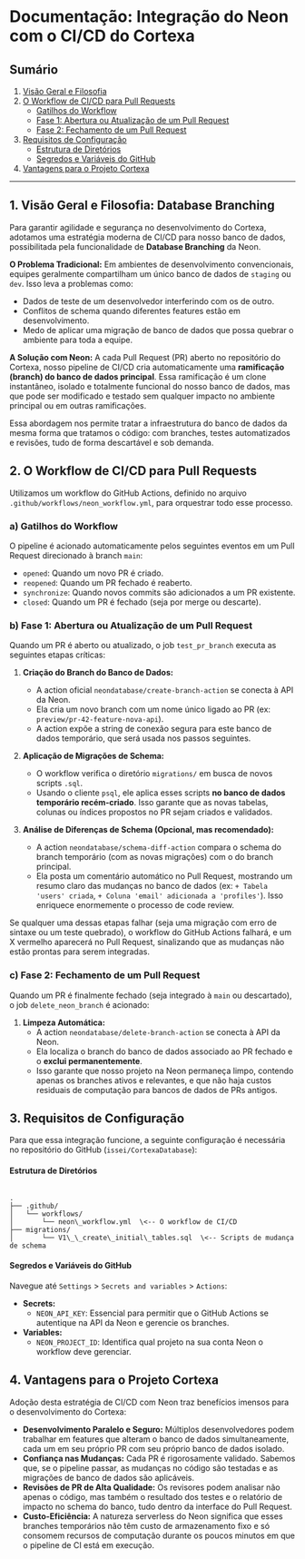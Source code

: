 # Documentação: Integração do Neon com o CI/CD do Cortexa

## Sumário

1.  [Visão Geral e Filosofia](#1-visão-geral-e-filosofia-database-branching)
2.  [O Workflow de CI/CD para Pull Requests](#2-o-workflow-de-cicd-para-pull-requests)
    * [Gatilhos do Workflow](#a-gatilhos-do-workflow)
    * [Fase 1: Abertura ou Atualização de um Pull Request](#b-fase-1-abertura-ou-atualização-de-um-pull-request)
    * [Fase 2: Fechamento de um Pull Request](#c-fase-2-fechamento-de-um-pull-request)
3.  [Requisitos de Configuração](#3-requisitos-de-configuração)
    * [Estrutura de Diretórios](#estrutura-de-diretórios)
    * [Segredos e Variáveis do GitHub](#segredos-e-variáveis-do-github)
4.  [Vantagens para o Projeto Cortexa](#4-vantagens-para-o-projeto-cortexa)

---

## 1. Visão Geral e Filosofia: Database Branching

Para garantir agilidade e segurança no desenvolvimento do Cortexa, adotamos uma estratégia moderna de CI/CD para nosso banco de dados, possibilitada pela funcionalidade de **Database Branching** da Neon.

**O Problema Tradicional:** Em ambientes de desenvolvimento convencionais, equipes geralmente compartilham um único banco de dados de `staging` ou `dev`. Isso leva a problemas como:
* Dados de teste de um desenvolvedor interferindo com os de outro.
* Conflitos de schema quando diferentes features estão em desenvolvimento.
* Medo de aplicar uma migração de banco de dados que possa quebrar o ambiente para toda a equipe.

**A Solução com Neon:** A cada Pull Request (PR) aberto no repositório do Cortexa, nosso pipeline de CI/CD cria automaticamente uma **ramificação (branch) do banco de dados principal**. Essa ramificação é um clone instantâneo, isolado e totalmente funcional do nosso banco de dados, mas que pode ser modificado e testado sem qualquer impacto no ambiente principal ou em outras ramificações.

Essa abordagem nos permite tratar a infraestrutura do banco de dados da mesma forma que tratamos o código: com branches, testes automatizados e revisões, tudo de forma descartável e sob demanda.

## 2. O Workflow de CI/CD para Pull Requests

Utilizamos um workflow do GitHub Actions, definido no arquivo `.github/workflows/neon_workflow.yml`, para orquestrar todo esse processo.

### a) Gatilhos do Workflow

O pipeline é acionado automaticamente pelos seguintes eventos em um Pull Request direcionado à branch `main`:
* `opened`: Quando um novo PR é criado.
* `reopened`: Quando um PR fechado é reaberto.
* `synchronize`: Quando novos commits são adicionados a um PR existente.
* `closed`: Quando um PR é fechado (seja por merge ou descarte).

### b) Fase 1: Abertura ou Atualização de um Pull Request

Quando um PR é aberto ou atualizado, o job `test_pr_branch` executa as seguintes etapas críticas:

1.  **Criação do Branch do Banco de Dados:**
    * A action oficial `neondatabase/create-branch-action` se conecta à API da Neon.
    * Ela cria um novo branch com um nome único ligado ao PR (ex: `preview/pr-42-feature-nova-api`).
    * A action expõe a string de conexão segura para este banco de dados temporário, que será usada nos passos seguintes.

2.  **Aplicação de Migrações de Schema:**
    * O workflow verifica o diretório `migrations/` em busca de novos scripts `.sql`.
    * Usando o cliente `psql`, ele aplica esses scripts **no banco de dados temporário recém-criado**. Isso garante que as novas tabelas, colunas ou índices propostos no PR sejam criados e validados.

3.  **Análise de Diferenças de Schema (Opcional, mas recomendado):**
    * A action `neondatabase/schema-diff-action` compara o schema do branch temporário (com as novas migrações) com o do branch principal.
    * Ela posta um comentário automático no Pull Request, mostrando um resumo claro das mudanças no banco de dados (ex: `+ Tabela 'users' criada`, `+ Coluna 'email' adicionada a 'profiles'`). Isso enriquece enormemente o processo de code review.

Se qualquer uma dessas etapas falhar (seja uma migração com erro de sintaxe ou um teste quebrado), o workflow do GitHub Actions falhará, e um X vermelho aparecerá no Pull Request, sinalizando que as mudanças não estão prontas para serem integradas.

### c) Fase 2: Fechamento de um Pull Request

Quando um PR é finalmente fechado (seja integrado à `main` ou descartado), o job `delete_neon_branch` é acionado:

1.  **Limpeza Automática:**
    * A action `neondatabase/delete-branch-action` se conecta à API da Neon.
    * Ela localiza o branch do banco de dados associado ao PR fechado e o **exclui permanentemente**.
    * Isso garante que nosso projeto na Neon permaneça limpo, contendo apenas os branches ativos e relevantes, e que não haja custos residuais de computação para bancos de dados de PRs antigos.

## 3. Requisitos de Configuração

Para que essa integração funcione, a seguinte configuração é necessária no repositório do GitHub (`issei/CortexaDatabase`):

#### Estrutura de Diretórios
```

.
├── .github/
│   └── workflows/
│       └── neon\_workflow.yml  \<-- O workflow de CI/CD
├── migrations/
│       └── V1\_\_create\_initial\_tables.sql  \<-- Scripts de mudança de schema

```

#### Segredos e Variáveis do GitHub
Navegue até `Settings` > `Secrets and variables` > `Actions`:

* **Secrets:**
    * `NEON_API_KEY`: Essencial para permitir que o GitHub Actions se autentique na API da Neon e gerencie os branches.
* **Variables:**
    * `NEON_PROJECT_ID`: Identifica qual projeto na sua conta Neon o workflow deve gerenciar.

## 4. Vantagens para o Projeto Cortexa

Adoção desta estratégia de CI/CD com Neon traz benefícios imensos para o desenvolvimento do Cortexa:

* **Desenvolvimento Paralelo e Seguro:** Múltiplos desenvolvedores podem trabalhar em features que alteram o banco de dados simultaneamente, cada um em seu próprio PR com seu próprio banco de dados isolado.
* **Confiança nas Mudanças:** Cada PR é rigorosamente validado. Sabemos que, se o pipeline passar, as mudanças no código são testadas e as migrações de banco de dados são aplicáveis.
* **Revisões de PR de Alta Qualidade:** Os revisores podem analisar não apenas o código, mas também o resultado dos testes e o relatório de impacto no schema do banco, tudo dentro da interface do Pull Request.
* **Custo-Eficiência:** A natureza serverless do Neon significa que esses branches temporários não têm custo de armazenamento fixo e só consomem recursos de computação durante os poucos minutos em que o pipeline de CI está em execução.